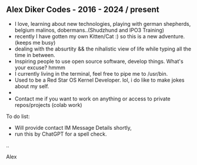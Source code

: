 ## Alex Diker Codes - 2016 - 2024 / present 

- I love, learning about new technologies, playing with german shepherds, belgium malinos, dobermans..(Shudzhund and IPO3 Training)
- recently I have gotten my own Kitten/Cat :) so this is a new adventure. (keeps me busy)  
- dealing with the absurtity && the nihalistic view of life while typing all the time in between.
-  Inspiring people to use open source software, develop things. What's your excuse? hmmm 
- I currently living in the terminal, feel free to pipe me to /usr/bin.
- Used to be a Red Star OS Kernel Developer. lol, i do like to make jokes about my self.
- 
- Contact me if you want to work on anything or access to private repos/projects (colab work)

To do list: 

- Will provide contact IM Message Details shortly,
- run this by ChatGPT for a spell check.

..

Alex
